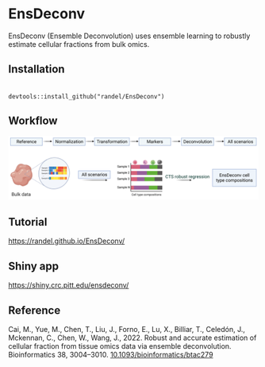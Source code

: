 # EnsDeconv
EnsDeconv (Ensemble Deconvolution) uses ensemble learning to robustly estimate cellular fractions from bulk omics.


## Installation

```

devtools::install_github("randel/EnsDeconv")
```

## Workflow
<img src = "./man/figures/EnsDeconv_algorithm.png">


Tutorial
-----------------
https://randel.github.io/EnsDeconv/

Shiny app
-----------------
https://shiny.crc.pitt.edu/ensdeconv/


## Reference
Cai, M., Yue, M., Chen, T., Liu, J., Forno, E., Lu, X., Billiar, T., Celedón, J., Mckennan, C., Chen, W., Wang, J., 2022. Robust and accurate estimation of cellular fraction from tissue omics data via ensemble deconvolution. Bioinformatics 38, 3004–3010. [10.1093/bioinformatics/btac279](https://academic.oup.com/bioinformatics/article-abstract/38/11/3004/6570586?redirectedFrom=fulltext) 

